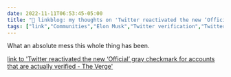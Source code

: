 ```yaml
---
date: 2022-11-11T06:53:45-05:00
title: "🔗 linkblog: my thoughts on 'Twitter reactivated the new ‘Official’ gray checkmark for accounts that are actually verified - The Verge'"
tags: ["link","Communities","Elon Musk","Twitter verification","Twitter"]
---
```

What an absolute mess this whole thing has been.
 

[link to 'Twitter reactivated the new ‘Official’ gray checkmark for accounts that are actually verified - The Verge'](https://www.theverge.com/2022/11/10/23452625/twitter-verified-official-blue-gray-check)
